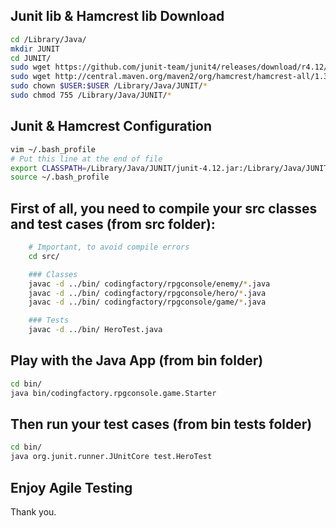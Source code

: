 ## Junit lib & Hamcrest lib Download

```sh
cd /Library/Java/
mkdir JUNIT
cd JUNIT/
sudo wget https://github.com/junit-team/junit4/releases/download/r4.12/junit-4.12.jar
sudo wget http://central.maven.org/maven2/org/hamcrest/hamcrest-all/1.3/hamcrest-all-1.3.jar
sudo chown $USER:$USER /Library/Java/JUNIT/*
sudo chmod 755 /Library/Java/JUNIT/*
```

## Junit & Hamcrest Configuration

```sh
vim ~/.bash_profile
# Put this line at the end of file
export CLASSPATH=/Library/Java/JUNIT/junit-4.12.jar:/Library/Java/JUNIT/hamcrest-all-1.3.jar:.
source ~/.bash_profile
```

## First of all, you need to compile your src classes and test cases (from src folder):

```sh
    # Important, to avoid compile errors
	cd src/

	### Classes
	javac -d ../bin/ codingfactory/rpgconsole/enemy/*.java
	javac -d ../bin/ codingfactory/rpgconsole/hero/*.java
	javac -d ../bin/ codingfactory/rpgconsole/game/*.java

	### Tests
	javac -d ../bin/ HeroTest.java
```

## Play with the Java App (from bin folder)

```sh
cd bin/
java bin/codingfactory.rpgconsole.game.Starter
```

## Then run your test cases (from bin tests folder)

```sh
cd bin/
java org.junit.runner.JUnitCore test.HeroTest
```

## Enjoy Agile Testing

Thank you.

